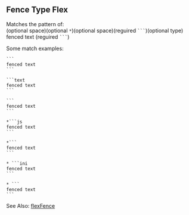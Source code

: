 ## Fence Type Flex

Matches the pattern of:  
(optional space)(optional `*`)(optional space)(reguired <code>&#96;&#96;&#96;</code>)(optional type)
fenced text
(reguired <code>&#96;&#96;&#96;</code>)

Some match examples:

````text
```
fenced text
```
````

````text
```text
fenced text
```
````

````text
```
fenced text
```
````

````text
*```js
fenced text
```
````

````text
*```
fenced text
```
````

````text
* ```ini
fenced text
```
````

````text
* ```
fenced text
```
````

See Also: [flexFence](/classes/fences.flexfence.html)  